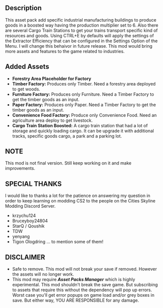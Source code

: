## Description
This asset pack add specific industrial manufacturing buildings to produce goods in a boosted way having the production multiplier set to 6.
Also there are several Cargo Train Stations to get your trains transport specific kind of resources and goods.
Using CTRL+E by defaults will apply the settings of the Extractor Efficiency that can be configured in the Settings Option of the Menu. I will change this behaivor in future release.
This mod would bring more assets and features to the game related to industries.

## Added Assets
* **Forestry Area Placeholder for Factory**
* **Timber Factory:** Produces only Timber. Need a forestry area deployed to get woods.
* **Furniture Factory:** Produces only Furniture. Need a Timber Factory to get the timber goods as an input.
* **Paper Factory:** Produces only Paper. Need a Timber Factory to get the timber goods as an input.
* **Convenience Food Factory:** Produce only Convenience Food. Need an agriculture area deploy to get livestock.
* **Cargo Train Station Boosted:** A cargo train station that had a lot of storage and quickly loading cargo. It can be upgrade it with additional tracks, specific goods cargo, a park and a parking lot.

## NOTE
This mod is not final version. Still keep working on it and make improvements.

## SPECIAL THANKS
I would like to thanks a lot for the patience on answering my question in order to keep learning on modding CS2 to the people on the Cities Skyline Modding Discord Server.
* krzychu124
* Bruceyboy24804
* StarQ / Qoushik
* TDW
* yenyang
* Tigon Ologdring
... to mention some of them!

## DISCLAIMER
* Safe to remove. This mod will not break your save if removed. However the assets will no longer work.
* This mod may require ***Asset Packs Manager*** which is highly experimental. This mod shouldn't break the save game. But subscribing to assets that require this without the dependency will pop up errors. Worst case you'll get error popups on game load and/or grey boxes in save. But either way, YOU ARE RESPONSIBLE for any damage.